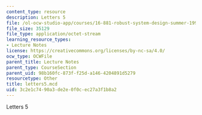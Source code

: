 ```yaml
---
content_type: resource
description: Letters 5
file: /ol-ocw-studio-app/courses/16-881-robust-system-design-summer-1998/3c2e1c7490a3de2e0f0cec27a3f1b8a2_letters5.mcd
file_size: 35129
file_type: application/octet-stream
learning_resource_types:
- Lecture Notes
license: https://creativecommons.org/licenses/by-nc-sa/4.0/
ocw_type: OCWFile
parent_title: Lecture Notes
parent_type: CourseSection
parent_uid: 98b160fc-873f-f25d-a146-4204891d5279
resourcetype: Other
title: letters5.mcd
uid: 3c2e1c74-90a3-de2e-0f0c-ec27a3f1b8a2
---
```

Letters 5